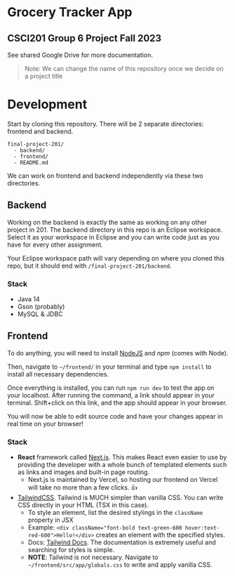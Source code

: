 # Grocery Tracker App

## CSCI201 Group 6 Project Fall 2023

See shared Google Drive for more documentation.

> Note: We can change the name of this repository once we decide on a project title

# Development

Start by cloning this repository. There will be 2 separate directories: frontend and backend.

```
final-project-201/
  - backend/
  - frontend/
  - README.md
```

We can work on frontend and backend independently via these two directories.

## Backend
Working on the backend is exactly the same as working on any other project
in 201. The backend directory in this repo is an Eclipse workspace. Select it
as your workspace in Eclipse and you can write code just as you have for every other assignment.

Your Eclipse workspace path will vary depending on where you cloned this repo, but
it should end with `/final-project-201/backend`.

### Stack
- Java 14
- Gson (probably)
- MySQL & JDBC

## Frontend
To do anything, you will need to install [NodeJS](https://nodejs.org/en) and *npm* (comes with Node). 

Then, navigate to `~/frontend/` in your terminal and
type `npm install` to install all necessary dependencies.

Once everything is installed, you can run `npm run dev` to test the app on your localhost.
After running the command, a link should appear in your terminal. Shift+click on this link,
and the app should appear in your browser.

You will now be able to edit source code and have your changes
appear in real time on your browser!

### Stack
- **React** framework called [Next.js](https://nextjs.org/). This makes React
even easier to use by providing the developer with a whole bunch of
templated elements such as links and images and built-in page routing.
    - Next.js is maintained by Vercel, so hosting our frontend on Vercel will take no
    more than a few clicks. :thumbsup:
- [TailwindCSS](https://tailwindcss.com/). Tailwind is MUCH simpler than vanilla CSS. You
can write CSS directly in your HTML (TSX in this case).
    - To style an element, list the desired stylings in the `className` property in JSX
    - Example: `<div className="font-bold text-green-600 hover:text-red-600">Hello!</div>` creates
    an element with the specified styles.
    - Docs: [Tailwind Docs](https://tailwindcss.com/docs/). The documentation is extremely
    useful and searching for styles is simple.
    - **NOTE**: Tailwind is not necessary. Navigate to `~/frontend/src/app/globals.css` to
    write and apply vanilla CSS.
